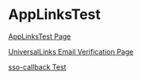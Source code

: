 # AppLinksTest

[AppLinksTest Page](https://andrebispo5.github.io/)

[UniversalLinks Email Verification Page](https://andrebispo5.github.io/finish-signup?email=abispo+email1@bitwarden.com&token=BwRegistrationEmailVerificationToken_CfDJ8BeaQ0pIZqRGp7BMnMDNxJNOEaY7YR7gsTMNWeMPozL-p_aqc0g69UbCf-g7e452c2_-9aZ0UQwPDwPLHJOoIPt_kOfYX03KMeaF9f7ySN2ELICYZc3WhmwqBsz8M5HhCTTIytWMIxj6Y72gm06BIFHLTFPKjcj6DA2KnEAWG7NegEh_AFDBXRd4gko5_Dc_uzd0sHFjP9x6POzrHzm0mUhnbvPEQtIxfgkRn5Vu2oymb1UnuI0cIuPzbjWSxO6Inb3dF6Vro4lXNc3fIStAO9VvreAmEkMdTjVvMoI7hqzV-2Kiuzufz8yIMOHs5GokXapVI_J8Kb3h9bVUyJTjKhc0gPwntehY112SfQOL1gZR&fromemail=true)

[sso-callback Test](bitwarden://sso-callback)

